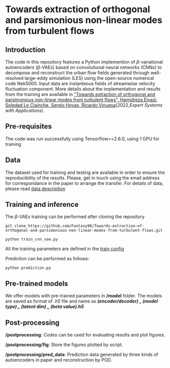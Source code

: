 # Towards extraction of orthogonal and parsimonious non-linear modes from turbulent flows

## Introduction
The code in this repository features a Python implemention of $\beta$-variational autoencoders ($\beta$-VAEs) based on convolutional neural networks (CNNs) to decompose and reconstruct the urban flow fields generated through well-resolved large-eddy simulation (LES) using the open-source numerical code Nek5000. Input data are instanteous fields of streamwise velocity fluctuation component. More details about the implementation and results from the training are available in ["Towards extraction of orthogonal and parsimonious non-linear modes from turbulent flows", Hamidreza Eivazi, Soledad Le Clainche, Sergio Hoyas, Ricardo Vinuesa](https://doi.org/10.1016/j.eswa.2022.117038)(2022,*Expert Systems with Applications*)


## Pre-requisites
The code was run successfully using Tensorflow>=2.6.0, using 1 GPU for training 

## Data
The dataset used for training and testing are available in order to ensure the reproducibility of the results. Please, get in touch using the email address for correspondance in the paper to arrange the transfer. 
For details of data, please read [data description](https://github.com/Fantasy98/Towards-extraction-of-orthogonal-and-parsimonious-non-linear-modes-from-turbulent-flows/blob/e7dfab3f45e3c6929167a6cc66ffee6606ef559b/data/readme.md) 

## Training and inference
The $\beta$-VAEs training can be performed after cloning the repository 

    git clone https://github.com/Fantasy98/Towards-extraction-of-orthogonal-and-parsimonious-non-linear-modes-from-turbulent-flows.git

    python train_cnn_vae.py

All the training parameters are defined in the [train config](https://github.com/Fantasy98/Towards-extraction-of-orthogonal-and-parsimonious-non-linear-modes-from-turbulent-flows/blob/02a7183a0ea014f6d1901f47b883f1f7f6949db1/config/train_config.py) 

Prediction can be performed as follows:

    python prediction.py

## Pre-trained models
We offer models with pre-trained parameters in **/model** folder. The models are saved as format of *.h5* file and name as ***(encoder/decoder) _ (model type) _ (latent dim) _ (beta value).h5***

## Post-processing
**/postprocessing**: Codes can be used for evaluating results and plot figures.

**/postprocessing/fig**: Store the figures plotted by script.

**/postprocessing/pred_data**: Prediction data generated by three kinds of autoencoders in paper and reconstruction by POD.
